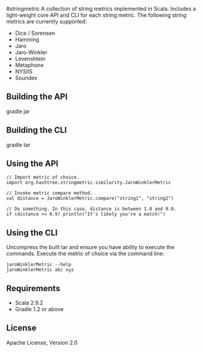 #stringmetric
A collection of string metrics implemented in Scala. Includes a light-weight core API and CLI for each string metric. The following string metrics are currently supported:

* Dice / Sorensen
* Hamming
* Jaro
* Jaro-Winkler
* Levenshtein
* Metaphone
* NYSIIS
* Soundex

## Building the API
gradle jar

## Building the CLI
gradle tar

## Using the API
`// Import metric of choice.`  
`import org.hashtree.stringmetric.similarity.JaroWinklerMetric`  

`// Invoke metric compare method.`  
`val distance = JaroWinklerMetric.compare("string1", "string2")`

`// Do something. In this case, distance is between 1.0 and 0.0.`  
`if (distance >= 0.9) println("It's likely you're a match!")`

## Using the CLI
Uncompress the built tar and ensure you have ability to execute the commands. Execute the metric of choice via the command line:

`jaroWinklerMetric --help`  
`jaroWinklerMetric abc xyz`

## Requirements
* Scala 2.9.2
* Gradle 1.2 or above

## License
Apache License, Version 2.0
